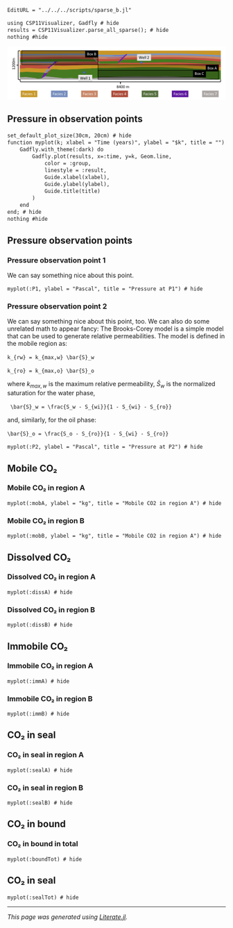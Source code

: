 ```@meta
EditURL = "../../../scripts/sparse_b.jl"
```

````@example sparse_b
using CSP11Visualizer, Gadfly # hide
results = CSP11Visualizer.parse_all_sparse(); # hide
nothing #hide
````

![image](../assets/caseb.png)

## Pressure in observation points

````@example sparse_b
set_default_plot_size(30cm, 20cm) # hide
function myplot(k; xlabel = "Time (years)", ylabel = "$k", title = "")
    Gadfly.with_theme(:dark) do
        Gadfly.plot(results, x=:time, y=k, Geom.line,
            color = :group,
            linestyle = :result,
            Guide.xlabel(xlabel),
            Guide.ylabel(ylabel),
            Guide.title(title)
        )
    end
end; # hide
nothing #hide
````

## Pressure observation points
### Pressure observation point 1
We can say something nice about this point.

````@example sparse_b
myplot(:P1, ylabel = "Pascal", title = "Pressure at P1") # hide
````

### Pressure observation point 2
We can say something nice about this point, too. We can also do some unrelated math to appear fancy:
The Brooks-Corey model is a simple model that can be used to generate relative
permeabilities. The model is defined in the mobile region as:

``k_{rw} = k_{max,w} \bar{S}_w``

``k_{ro} = k_{max,o} \bar{S}_o``

where $k_{max,w}$ is the maximum relative permeability, $\bar{S}_w$
is the normalized saturation for the water phase,

`` \bar{S}_w = \frac{S_w - S_{wi}}{1 - S_{wi} - S_{ro}}``

and, similarly, for the oil phase:

``\bar{S}_o = \frac{S_o - S_{ro}}{1 - S_{wi} - S_{ro}}``

````@example sparse_b
myplot(:P2, ylabel = "Pascal", title = "Pressure at P2") # hide
````

## Mobile CO₂

### Mobile CO₂ in region A

````@example sparse_b
myplot(:mobA, ylabel = "kg", title = "Mobile CO2 in region A") # hide
````

### Mobile CO₂ in region B

````@example sparse_b
myplot(:mobB, ylabel = "kg", title = "Mobile CO2 in region A") # hide
````

## Dissolved CO₂
### Dissolved CO₂ in region A

````@example sparse_b
myplot(:dissA) # hide
````

### Dissolved CO₂ in region B

````@example sparse_b
myplot(:dissB) # hide
````

## Immobile CO₂

### Immobile CO₂ in region A

````@example sparse_b
myplot(:immA) # hide
````

### Immobile CO₂ in region B

````@example sparse_b
myplot(:immB) # hide
````

## CO₂ in seal

### CO₂ in seal in region A

````@example sparse_b
myplot(:sealA) # hide
````

### CO₂ in seal in region B

````@example sparse_b
myplot(:sealB) # hide
````

## CO₂ in bound
### CO₂ in bound in total

````@example sparse_b
myplot(:boundTot) # hide
````

## CO₂ in seal

````@example sparse_b
myplot(:sealTot) # hide
````

---

*This page was generated using [Literate.jl](https://github.com/fredrikekre/Literate.jl).*

